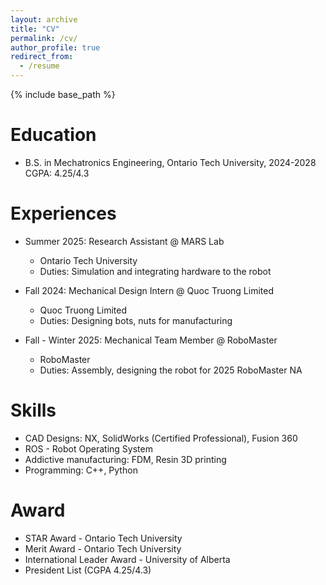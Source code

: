 ```yaml
---
layout: archive
title: "CV"
permalink: /cv/
author_profile: true
redirect_from:
  - /resume
---
```


{% include base_path %}

Education
======
* B.S. in Mechatronics Engineering, Ontario Tech University, 2024-2028
    CGPA: 4.25/4.3

Experiences
======
* Summer 2025: Research Assistant @ MARS Lab
  * Ontario Tech University
  * Duties: Simulation and integrating hardware to the robot

* Fall 2024: Mechanical Design Intern @ Quoc Truong Limited
  * Quoc Truong Limited
  * Duties: Designing bots, nuts for manufacturing

* Fall - Winter 2025: Mechanical Team Member @ RoboMaster
  * RoboMaster 
  * Duties: Assembly, designing the robot for 2025 RoboMaster NA
  
Skills
======
* CAD Designs: NX, SolidWorks (Certified Professional), Fusion 360
* ROS - Robot Operating System
* Addictive manufacturing: FDM, Resin 3D printing
* Programming: C++, Python

Award
======
* STAR Award - Ontario Tech University
* Merit Award - Ontario Tech University
* International Leader Award - University of Alberta
* President List (CGPA 4.25/4.3)
  

